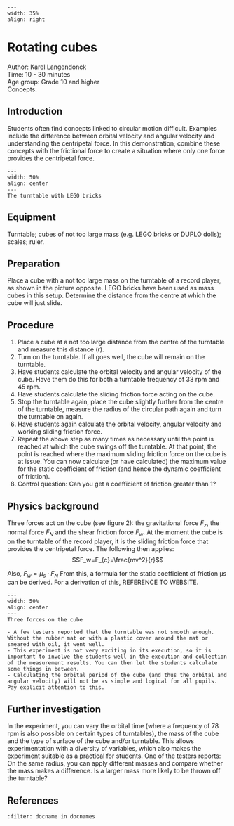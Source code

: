 

<div style="clear: both;">

```{figure} ../../figures/open.png
---
width: 35%
align: right
```

</div>

# Rotating cubes

Author: Karel Langendonck    \
Time: 10 - 30 minutes	  	\
Age group:	Grade 10 and higher\
Concepts:	

## Introduction
Students often find concepts linked to circular motion difficult. Examples include the difference between orbital velocity and angular velocity and understanding the centripetal force. In this demonstration, combine these concepts with the frictional force to create a situation where only one force provides the centripetal force. 

```{figure} demo58_figure1.JPG
---
width: 50%
align: center
---
The turntable with LEGO bricks
```

## Equipment
Turntable; 
cubes of not too large mass (e.g. LEGO bricks or DUPLO dolls); 
scales; 
ruler.

## Preparation
Place a cube with a not too large mass on the turntable of a record player, as shown in the picture opposite. LEGO bricks have been used as mass cubes in this setup. Determine the distance from the centre at which the cube will just slide.

## Procedure
1.	Place a cube at a not too large distance from the centre of the turntable and measure this distance (r).
2.	Turn on the turntable. If all goes well, the cube will remain on the turntable.
3.	Have students calculate the orbital velocity and angular velocity of the cube. Have them do this for both a turntable frequency of 33 rpm and 45 rpm.
4.	Have students calculate the sliding friction force acting on the cube.
5.	Stop the turntable again, place the cube slightly further from the centre of the turntable, measure the radius of the circular path again and turn the turntable on again. 
6.	Have students again calculate the orbital velocity, angular velocity and working sliding friction force.
7.	Repeat the above step as many times as necessary until the point is reached at which the cube swings off the turntable. At that point, the point is reached where the maximum sliding friction force on the cube is at issue. You can now calculate (or have calculated) the maximum value for the static coefficient of friction (and hence the dynamic coefficient of friction).
8.	Control question: Can you get a coefficient of friction greater than 1?

## Physics background
Three forces act on the cube (see figure 2): the gravitational force $F_z$, the normal force $F_N$ and the shear friction force $F_w$. At the moment the cube is on the turntable of the record player, it is the sliding friction force that provides the centripetal force. The following then applies:
$$F_w=F_{c}=\frac{mv^2}{r}$$

Also, $F_w = μ_s \cdot F_N$ 
From this, a formula for the static coefficient of friction μs can be derived.
For a derivation of this, REFERENCE TO WEBSITE.

```{figure} demo58_figure2.jpg
---
width: 50%
align: center
---
Three forces on the cube
```

```{tip}
- A few testers reported that the turntable was not smooth enough. Without the rubber mat or with a plastic cover around the mat or smeared with oil, it went well.
- This experiment is not very exciting in its execution, so it is important to involve the students well in the execution and collection of the measurement results. You can then let the students calculate some things in between. 
- Calculating the orbital period of the cube (and thus the orbital and angular velocity) will not be as simple and logical for all pupils. Pay explicit attention to this.
```
## Further investigation
In the experiment, you can vary the orbital time (where a frequency of 78 rpm is also possible on certain types of turntables), the mass of the cube and the type of surface of the cube and/or turntable. This allows experimentation with a diversity of variables, which also makes the experiment suitable as a practical for students.
One of the testers reports: On the same radius, you can apply different masses and compare whether the mass makes a difference. Is a larger mass more likely to be thrown off the turntable?


## References
```{bibliography}
:filter: docname in docnames
```